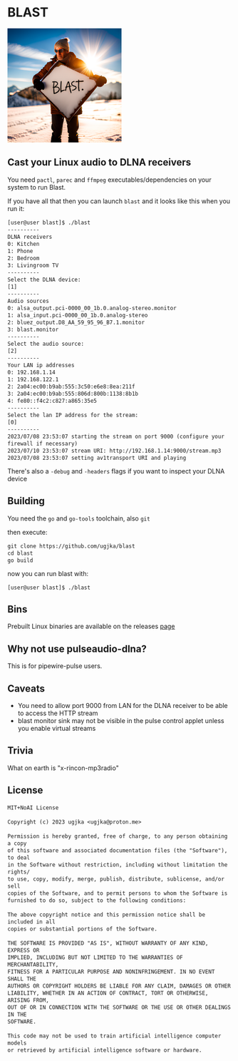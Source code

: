 # BLAST

<img src="logo.png" width=256px height=256px alt="Blast logo" title="Blast logo">

## Cast your Linux audio to DLNA receivers

You need `pactl`, `parec` and `ffmpeg` executables/dependencies on your system to run Blast.

If you have all that then you can launch `blast` and it looks like this when you run it:

```
[user@user blast]$ ./blast 
----------
DLNA receivers
0: Kitchen
1: Phone
2: Bedroom
3: Livingroom TV
----------
Select the DLNA device:
[1]
----------
Audio sources
0: alsa_output.pci-0000_00_1b.0.analog-stereo.monitor
1: alsa_input.pci-0000_00_1b.0.analog-stereo
2: bluez_output.D8_AA_59_95_96_B7.1.monitor
3: blast.monitor
----------
Select the audio source:
[2]
----------
Your LAN ip addresses
0: 192.168.1.14
1: 192.168.122.1
2: 2a04:ec00:b9ab:555:3c50:e6e8:8ea:211f
3: 2a04:ec00:b9ab:555:806d:800b:1138:8b1b
4: fe80::f4c2:c827:a865:35e5
----------
Select the lan IP address for the stream:
[0]
----------
2023/07/08 23:53:07 starting the stream on port 9000 (configure your firewall if necessary)
2023/07/10 23:53:07 stream URI: http://192.168.1.14:9000/stream.mp3
2023/07/08 23:53:07 setting av1transport URI and playing
```

There's also a `-debug` and `-headers` flags if you want to inspect your DLNA device

## Building

You need the `go` and `go-tools` toolchain, also `git`

then execute:

```
git clone https://github.com/ugjka/blast
cd blast
go build
```

now you can run blast with:
```
[user@user blast]$ ./blast
```

## Bins

Prebuilt Linux binaries are available on the releases [page](https://github.com/ugjka/blast/releases)

## Why not use pulseaudio-dlna?

This is for pipewire-pulse users.

## Caveats

* You need to allow port 9000 from LAN for the DLNA receiver to be able to access the HTTP stream
* blast monitor sink may not be visible in the pulse control applet unless you enable virtual streams

## Trivia

What on earth is "x-rincon-mp3radio"

## License

```
MIT+NoAI License

Copyright (c) 2023 ugjka <ugjka@proton.me>

Permission is hereby granted, free of charge, to any person obtaining a copy
of this software and associated documentation files (the "Software"), to deal
in the Software without restriction, including without limitation the rights/
to use, copy, modify, merge, publish, distribute, sublicense, and/or sell
copies of the Software, and to permit persons to whom the Software is
furnished to do so, subject to the following conditions:

The above copyright notice and this permission notice shall be included in all
copies or substantial portions of the Software.

THE SOFTWARE IS PROVIDED "AS IS", WITHOUT WARRANTY OF ANY KIND, EXPRESS OR
IMPLIED, INCLUDING BUT NOT LIMITED TO THE WARRANTIES OF MERCHANTABILITY,
FITNESS FOR A PARTICULAR PURPOSE AND NONINFRINGEMENT. IN NO EVENT SHALL THE
AUTHORS OR COPYRIGHT HOLDERS BE LIABLE FOR ANY CLAIM, DAMAGES OR OTHER
LIABILITY, WHETHER IN AN ACTION OF CONTRACT, TORT OR OTHERWISE, ARISING FROM,
OUT OF OR IN CONNECTION WITH THE SOFTWARE OR THE USE OR OTHER DEALINGS IN THE
SOFTWARE.

This code may not be used to train artificial intelligence computer models
or retrieved by artificial intelligence software or hardware.
```
